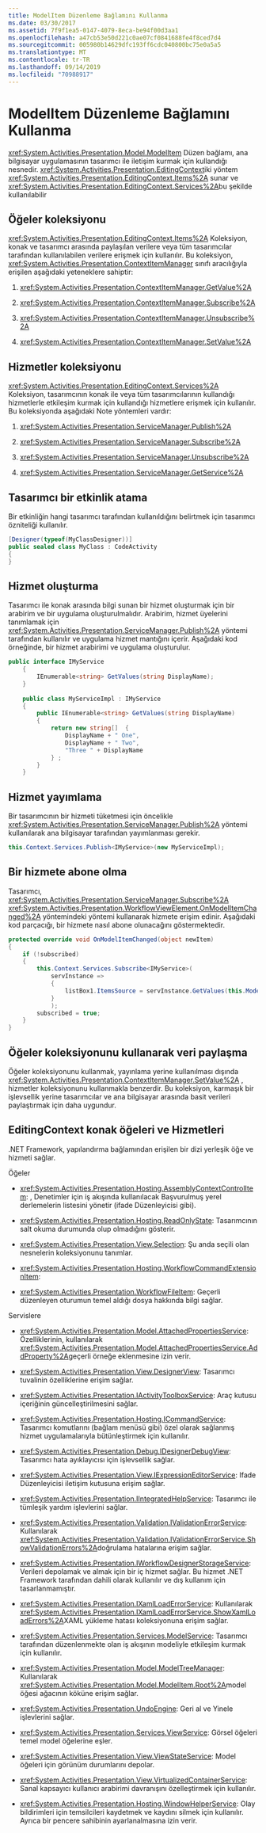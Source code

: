 ```yaml
---
title: ModelItem Düzenleme Bağlamını Kullanma
ms.date: 03/30/2017
ms.assetid: 7f9f1ea5-0147-4079-8eca-be94f00d3aa1
ms.openlocfilehash: a47cb53e50d221c0ae07cf0841688fe4f8ced7d4
ms.sourcegitcommit: 005980b14629dfc193ff6cdc040800bc75e0a5a5
ms.translationtype: MT
ms.contentlocale: tr-TR
ms.lasthandoff: 09/14/2019
ms.locfileid: "70988917"
---
```

# <a name="using-the-modelitem-editing-context"></a>ModelItem Düzenleme Bağlamını Kullanma
<xref:System.Activities.Presentation.Model.ModelItem> Düzen bağlamı, ana bilgisayar uygulamasının tasarımcı ile iletişim kurmak için kullandığı nesnedir. <xref:System.Activities.Presentation.EditingContext>iki yöntem <xref:System.Activities.Presentation.EditingContext.Items%2A> sunar ve <xref:System.Activities.Presentation.EditingContext.Services%2A>bu şekilde kullanılabilir  
  
## <a name="the-items-collection"></a>Öğeler koleksiyonu  
 <xref:System.Activities.Presentation.EditingContext.Items%2A> Koleksiyon, konak ve tasarımcı arasında paylaşılan verilere veya tüm tasarımcılar tarafından kullanılabilen verilere erişmek için kullanılır. Bu koleksiyon, <xref:System.Activities.Presentation.ContextItemManager> sınıfı aracılığıyla erişilen aşağıdaki yeteneklere sahiptir:  
  
1. <xref:System.Activities.Presentation.ContextItemManager.GetValue%2A>  
  
2. <xref:System.Activities.Presentation.ContextItemManager.Subscribe%2A>  
  
3. <xref:System.Activities.Presentation.ContextItemManager.Unsubscribe%2A>  
  
4. <xref:System.Activities.Presentation.ContextItemManager.SetValue%2A>  
  
## <a name="the-services-collection"></a>Hizmetler koleksiyonu  
 <xref:System.Activities.Presentation.EditingContext.Services%2A> Koleksiyon, tasarımcının konak ile veya tüm tasarımcılarının kullandığı hizmetlerle etkileşim kurmak için kullandığı hizmetlere erişmek için kullanılır. Bu koleksiyonda aşağıdaki Note yöntemleri vardır:  
  
1. <xref:System.Activities.Presentation.ServiceManager.Publish%2A>  
  
2. <xref:System.Activities.Presentation.ServiceManager.Subscribe%2A>  
  
3. <xref:System.Activities.Presentation.ServiceManager.Unsubscribe%2A>  
  
4. <xref:System.Activities.Presentation.ServiceManager.GetService%2A>  
  
## <a name="assigning-a-designer-an-activity"></a>Tasarımcı bir etkinlik atama  
 Bir etkinliğin hangi tasarımcı tarafından kullanıldığını belirtmek için tasarımcı özniteliği kullanılır.  
  
```csharp  
[Designer(typeof(MyClassDesigner))]  
public sealed class MyClass : CodeActivity  
{
}
```  
  
## <a name="creating-a-service"></a>Hizmet oluşturma  
 Tasarımcı ile konak arasında bilgi sunan bir hizmet oluşturmak için bir arabirim ve bir uygulama oluşturulmalıdır. Arabirim, hizmet üyelerini tanımlamak için <xref:System.Activities.Presentation.ServiceManager.Publish%2A> yöntemi tarafından kullanılır ve uygulama hizmet mantığını içerir. Aşağıdaki kod örneğinde, bir hizmet arabirimi ve uygulama oluşturulur.  
  
```csharp  
public interface IMyService  
    {  
        IEnumerable<string> GetValues(string DisplayName);  
    }  
  
    public class MyServiceImpl : IMyService  
    {  
        public IEnumerable<string> GetValues(string DisplayName)  
        {  
            return new string[]  {   
                DisplayName + " One",   
                DisplayName + " Two",  
                "Three " + DisplayName  
            } ;  
        }  
    }  
```  
  
## <a name="publishing-a-service"></a>Hizmet yayımlama  
 Bir tasarımcının bir hizmeti tüketmesi için öncelikle <xref:System.Activities.Presentation.ServiceManager.Publish%2A> yöntemi kullanılarak ana bilgisayar tarafından yayımlanması gerekir.  
  
```csharp  
this.Context.Services.Publish<IMyService>(new MyServiceImpl);  
```  
  
## <a name="subscribing-to-a-service"></a>Bir hizmete abone olma  
 Tasarımcı, <xref:System.Activities.Presentation.ServiceManager.Subscribe%2A> <xref:System.Activities.Presentation.WorkflowViewElement.OnModelItemChanged%2A> yöntemindeki yöntemi kullanarak hizmete erişim edinir. Aşağıdaki kod parçacığı, bir hizmete nasıl abone olunacağını göstermektedir.  
  
```csharp  
protected override void OnModelItemChanged(object newItem)  
{  
    if (!subscribed)  
    {  
        this.Context.Services.Subscribe<IMyService>(  
            servInstance =>  
            {  
                listBox1.ItemsSource = servInstance.GetValues(this.ModelItem.Properties["DisplayName"].ComputedValue.ToString());  
            }  
            );  
        subscribed = true;   
    }  
}  
```  
  
## <a name="sharing-data-using-the-items-collection"></a>Öğeler koleksiyonunu kullanarak veri paylaşma  
 Öğeler koleksiyonunu kullanmak, yayınlama yerine kullanılması dışında <xref:System.Activities.Presentation.ContextItemManager.SetValue%2A> , hizmetler koleksiyonunu kullanmakla benzerdir. Bu koleksiyon, karmaşık bir işlevsellik yerine tasarımcılar ve ana bilgisayar arasında basit verileri paylaştırmak için daha uygundur.  
  
## <a name="editingcontext-host-items-and-services"></a>EditingContext konak öğeleri ve Hizmetleri  
 .NET Framework, yapılandırma bağlamından erişilen bir dizi yerleşik öğe ve hizmeti sağlar.  
  
 Öğeler  
  
- <xref:System.Activities.Presentation.Hosting.AssemblyContextControlItem>: , Denetimler için iş akışında kullanılacak Başvurulmuş yerel derlemelerin listesini yönetir (ifade Düzenleyicisi gibi).  
  
- <xref:System.Activities.Presentation.Hosting.ReadOnlyState>: Tasarımcının salt okuma durumunda olup olmadığını gösterir.  
  
- <xref:System.Activities.Presentation.View.Selection>: Şu anda seçili olan nesnelerin koleksiyonunu tanımlar.  
  
- <xref:System.Activities.Presentation.Hosting.WorkflowCommandExtensionItem>:  
  
- <xref:System.Activities.Presentation.WorkflowFileItem>: Geçerli düzenleyen oturumun temel aldığı dosya hakkında bilgi sağlar.  
  
 Servislere  
  
- <xref:System.Activities.Presentation.Model.AttachedPropertiesService>: Özelliklerinin, kullanılarak <xref:System.Activities.Presentation.Model.AttachedPropertiesService.AddProperty%2A>geçerli örneğe eklenmesine izin verir.  
  
- <xref:System.Activities.Presentation.View.DesignerView>: Tasarımcı tuvalinin özelliklerine erişim sağlar.  
  
- <xref:System.Activities.Presentation.IActivityToolboxService>: Araç kutusu içeriğinin güncelleştirilmesini sağlar.  
  
- <xref:System.Activities.Presentation.Hosting.ICommandService>: Tasarımcı komutlarını (bağlam menüsü gibi) özel olarak sağlanmış hizmet uygulamalarıyla bütünleştirmek için kullanılır.  
  
- <xref:System.Activities.Presentation.Debug.IDesignerDebugView>: Tasarımcı hata ayıklayıcısı için işlevsellik sağlar.  
  
- <xref:System.Activities.Presentation.View.IExpressionEditorService>: Ifade Düzenleyicisi iletişim kutusuna erişim sağlar.  
  
- <xref:System.Activities.Presentation.IIntegratedHelpService>: Tasarımcı ile tümleşik yardım işlevlerini sağlar.  
  
- <xref:System.Activities.Presentation.Validation.IValidationErrorService>: Kullanılarak <xref:System.Activities.Presentation.Validation.IValidationErrorService.ShowValidationErrors%2A>doğrulama hatalarına erişim sağlar.  
  
- <xref:System.Activities.Presentation.IWorkflowDesignerStorageService>: Verileri depolamak ve almak için bir iç hizmet sağlar. Bu hizmet .NET Framework tarafından dahili olarak kullanılır ve dış kullanım için tasarlanmamıştır.  
  
- <xref:System.Activities.Presentation.IXamlLoadErrorService>: Kullanılarak <xref:System.Activities.Presentation.IXamlLoadErrorService.ShowXamlLoadErrors%2A>XAML yükleme hatası koleksiyonuna erişim sağlar.  
  
- <xref:System.Activities.Presentation.Services.ModelService>: Tasarımcı tarafından düzenlenmekte olan iş akışının modeliyle etkileşim kurmak için kullanılır.  
  
- <xref:System.Activities.Presentation.Model.ModelTreeManager>: Kullanılarak <xref:System.Activities.Presentation.Model.ModelItem.Root%2A>model öğesi ağacının köküne erişim sağlar.  
  
- <xref:System.Activities.Presentation.UndoEngine>: Geri al ve Yinele işlevlerini sağlar.  
  
- <xref:System.Activities.Presentation.Services.ViewService>: Görsel öğeleri temel model öğelerine eşler.  
  
- <xref:System.Activities.Presentation.View.ViewStateService>: Model öğeleri için görünüm durumlarını depolar.  
  
- <xref:System.Activities.Presentation.View.VirtualizedContainerService>: Sanal kapsayıcı kullanıcı arabirimi davranışını özelleştirmek için kullanılır.  
  
- <xref:System.Activities.Presentation.Hosting.WindowHelperService>: Olay bildirimleri için temsilcileri kaydetmek ve kaydını silmek için kullanılır. Ayrıca bir pencere sahibinin ayarlanalmasına izin verir.
